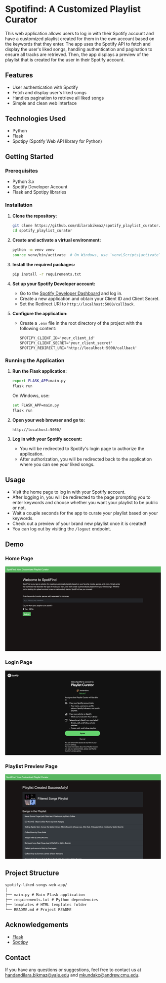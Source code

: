 # Spotifind: A Customized Playlist Curator

This web application allows users to log in with their Spotify account and have a customized playlist created for them in the own account based on the keywords that they enter. The app uses the Spotify API to fetch and display the user's liked songs, handling authentication and pagination to ensure all tracks are retrieved. Then, the app displays a preview of the playlist that is created for the user in their Spotify account.

## Features

- User authentication with Spotify
- Fetch and display user's liked songs
- Handles pagination to retrieve all liked songs
- Simple and clean web interface

## Technologies Used

- Python
- Flask
- Spotipy (Spotify Web API library for Python)

## Getting Started

### Prerequisites

- Python 3.x
- Spotify Developer Account
- Flask and Spotipy libraries

### Installation

1. **Clone the repository:**

    ```bash
    git clone https://github.com/dilarabikmaz/spotify_playlist_curator.git
    cd spotify_playlist_curator
    ```

2. **Create and activate a virtual environment:**

    ```bash
    python -m venv venv
    source venv/bin/activate  # On Windows, use `venv\Scripts\activate`
    ```

3. **Install the required packages:**

    ```bash
    pip install -r requirements.txt
    ```

4. **Set up your Spotify Developer account:**

    - Go to the [Spotify Developer Dashboard](https://developer.spotify.com/dashboard/login) and log in.
    - Create a new application and obtain your Client ID and Client Secret.
    - Set the Redirect URI to `http://localhost:5000/callback`.

5. **Configure the application:**

    - Create a `.env` file in the root directory of the project with the following content:

      ```env
      SPOTIPY_CLIENT_ID='your_client_id'
      SPOTIPY_CLIENT_SECRET='your_client_secret'
      SPOTIPY_REDIRECT_URI='http://localhost:5000/callback'
      ```

### Running the Application

1. **Run the Flask application:**

    ```bash
    export FLASK_APP=main.py
    flask run
    ```

    On Windows, use:

    ```bash
    set FLASK_APP=main.py
    flask run
    ```

2. **Open your web browser and go to:**

    ```
    http://localhost:5000/
    ```

3. **Log in with your Spotify account:**

    - You will be redirected to Spotify's login page to authorize the application.
    - After authorization, you will be redirected back to the application where you can see your liked songs.

## Usage

- Visit the home page to log in with your Spotify account.
- After logging in, you will be redirected to the page prompting you to enter keywords and choose whether you want your playlist to be public or not.
- Wait a couple seconds for the app to curate your playlist based on your keywords.
- Check out a preview of your brand new playlist once it is created!
- You can log out by visiting the `/logout` endpoint.

## Demo

### Home Page

![Home Page](images/home_page.png)

### Login Page

![Login Page](images/login_page.png)

### Playlist Preview Page

![Playlist Preview Page](images/playlist_preview.png)

## Project Structure
```
spotify-liked-songs-web-app/
│
├── main.py # Main Flask application
├── requirements.txt # Python dependencies
├── templates # HTML templates folder
└── README.md # Project README
```

## Acknowledgements

- [Flask](https://flask.palletsprojects.com/)
- [Spotipy](https://spotipy.readthedocs.io/)

## Contact

If you have any questions or suggestions, feel free to contact us at [handandilara.bikmaz@yale.edu](mailto:handandilara.bikmaz@yale.edu) and [mkundakc@andrew.cmu.edu](mailto:mkundakc@andrew.cmu.edu).

